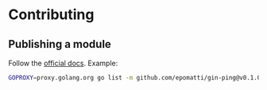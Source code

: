 # Contributing

## Publishing a module

Follow the [official docs][1]. Example:

```sh
GOPROXY=proxy.golang.org go list -m github.com/epomatti/gin-ping@v0.1.0
```

[1]: https://go.dev/doc/modules/publishing
